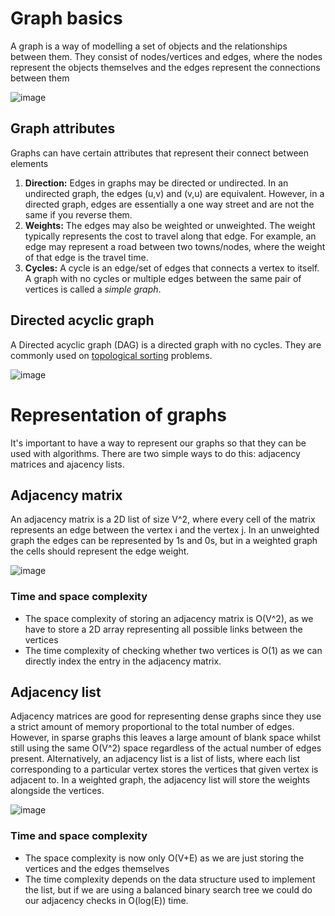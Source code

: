 # Graph basics
A graph is a way of modelling a set of objects and the relationships between them. They consist of nodes/vertices and edges, where the nodes represent the objects themselves and the edges represent the connections between them

![image](https://github.com/awat0045/FIT2004-notes/assets/140218451/45c7871c-f996-4492-943b-a95911d03e83)

## Graph attributes
Graphs can have certain attributes that represent their connect between elements
1. **Direction:** Edges in graphs may be directed or undirected. In an undirected graph, the edges (u,v) and (v,u) are equivalent. However, in a directed graph, edges are essentially a one way street and are not the same if you reverse them.
3. **Weights:** The edges may also be weighted or unweighted. The weight typically represents the cost to travel along that edge. For example, an edge may represent a road between two towns/nodes, where the weight of that edge is the travel time.
4. **Cycles:** A cycle is an edge/set of edges that connects a vertex to itself. A graph with no cycles or multiple edges between the same pair of vertices is called a *simple graph*.

## Directed acyclic graph
A Directed acyclic graph (DAG) is a directed graph with no cycles. They are commonly used on [topological sorting](/contents/algorithms/topologicalsort.md) problems.

![image](https://github.com/awat0045/FIT2004-notes/assets/140218451/9f3f9325-ad49-4d21-8a9c-4d2f19e23cf6)

# Representation of graphs
It's important to have a way to represent our graphs so that they can be used with algorithms. There are two simple ways to do this: adjacency matrices and ajacency lists.

## Adjacency matrix
An adjacency matrix is a 2D list of size V^2, where every cell of the matrix represents an edge between the vertex i and the vertex j. In an unweighted graph the edges can be represented by 1s and 0s, but in a weighted graph the cells should represent the edge weight. 

![image](https://github.com/awat0045/FIT2004-notes/assets/140218451/2144037b-352a-49c6-935d-2ee95bfd3fea)

### Time and space complexity
- The space complexity of storing an adjacency matrix is O(V^2), as we have to store a 2D array representing all possible links between the vertices
- The time complexity of checking whether two vertices is O(1) as we can directly index the entry in the adjacency matrix.
  
## Adjacency list
Adjacency matrices are good for representing dense graphs since they use a strict amount of memory proportional to the total number of edges. However, in sparse graphs this leaves a large amount of blank space whilst still using the same O(V^2) space regardless of the actual number of edges present. Alternatively, an adjacency list is a list of lists, where each list corresponding to a particular vertex stores the vertices that given vertex is adjacent to. In a weighted graph, the adjacency list will store the weights alongside the vertices.

![image](https://github.com/awat0045/FIT2004-notes/assets/140218451/1e89ab6e-7929-42e1-a7a8-a6dceac6708c)


### Time and space complexity
- The space complexity is now only O(V+E) as we are just storing the vertices and the edges themselves
- The time complexity depends on the data structure used to implement the list, but if we are using a balanced binary search tree we could do our adjacency checks in O(log(E)) time.
